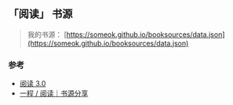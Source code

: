 ## 「阅读」 书源

> 我的书源： [https://someok.github.io/booksources/data.json](https://someok.github.io/booksources/data.json)

### 参考

-   [阅读 3.0](https://github.com/gedoor/legado)
-   [一程 / 阅读｜书源分享](https://gitee.com/vpq/yd)
